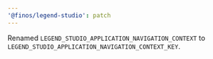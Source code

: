 ```yaml
---
'@finos/legend-studio': patch
---
```


Renamed `LEGEND_STUDIO_APPLICATION_NAVIGATION_CONTEXT` to `LEGEND_STUDIO_APPLICATION_NAVIGATION_CONTEXT_KEY`.
